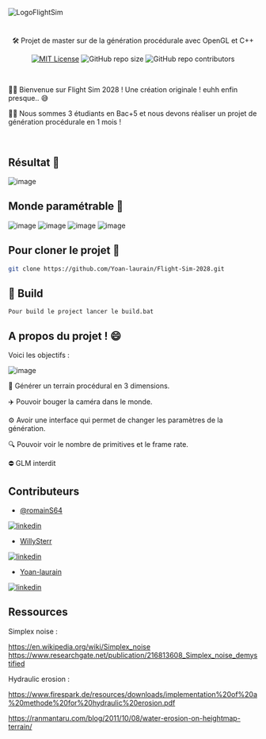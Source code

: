 ![LogoFlightSim](https://github.com/Yoan-laurain/Flight-Sim-2028/assets/80961060/70f84e5e-aa0d-4b12-8426-4a97735e9f00)

#

<p align="center">🛠 Projet de master sur de la génération procédurale avec OpenGL et C++</p>

<div align="center">

[![MIT License](https://img.shields.io/badge/License-MIT-green.svg)](https://choosealicense.com/licenses/mit/)
![GitHub repo size](https://img.shields.io/github/repo-size/Yoan-laurain/Flight-Sim-2028?style=flat&logo=github&logoColor=whitesmoke&label=Repo%20Size)
![GitHub repo contributors](https://img.shields.io/github/contributors-anon/Yoan-laurain/Flight-Sim-2028?style=flat&label=Contributors)

</div>

<br/>

👩‍💻 Bienvenue sur Flight Sim 2028 ! Une création originale ! euhh enfin presque.. 😅

👨‍🎓 Nous sommes 3 étudiants en Bac+5 et nous devons réaliser un projet de génération procédurale en 1 mois ! 

<br/>

## Résultat 🎉

![image](https://github.com/Yoan-laurain/Flight-Sim-2028/assets/80961060/6cc7b25e-c8dc-40be-9899-2f7eb34bd567)

## Monde paramétrable 🔧

![image](https://github.com/Yoan-laurain/Flight-Sim-2028/assets/80961060/b2bb07b2-f9fc-49d2-b098-89592e4e9409)
![image](https://github.com/Yoan-laurain/Flight-Sim-2028/assets/80961060/709c8645-e3e6-44da-872d-0a32dd537e3e)
![image](https://github.com/Yoan-laurain/Flight-Sim-2028/assets/80961060/555496f2-dd64-4c89-b21d-4d21d301801c)
![image](https://github.com/Yoan-laurain/Flight-Sim-2028/assets/80961060/da5edb1f-bb44-4fb1-8baa-edb8035cc022)


## Pour cloner le projet 👋

```bash
git clone https://github.com/Yoan-laurain/Flight-Sim-2028.git
```

## 🚀 Build

```
Pour build le project lancer le build.bat
```

## A propos du projet ! 😄

Voici les objectifs : 

![image](https://github.com/Yoan-laurain/OpenGLDiscovery/assets/80961060/6e27162f-6f84-427c-9fea-d7beca8d5457)

🌄 Générer un terrain procédural en 3 dimensions.

✈️ Pouvoir bouger la caméra dans le monde.

⚙️ Avoir une interface qui permet de changer les paramètres de la génération.
  
🔍 Pouvoir voir le nombre de primitives et le frame rate.

⛔ GLM interdit

## Contributeurs

- [@romainS64](https://github.com/RomainS64)

[![linkedin](https://img.shields.io/badge/linkedin-0A66C2?style=for-the-badge&logo=linkedin&logoColor=white)](https://www.linkedin.com/in/romain-salha/)
  
- [WillySterr](https://github.com/WillySterr)

[![linkedin](https://img.shields.io/badge/linkedin-0A66C2?style=for-the-badge&logo=linkedin&logoColor=white)](https://www.linkedin.com/in/charly-picard-b4935a193/)

- [Yoan-laurain](https://github.com/Yoan-laurain)
  
[![linkedin](https://img.shields.io/badge/linkedin-0A66C2?style=for-the-badge&logo=linkedin&logoColor=white)](https://fr.linkedin.com/in/yoan-laurain-568886213)

## Ressources

Simplex noise : 

https://en.wikipedia.org/wiki/Simplex_noise
https://www.researchgate.net/publication/216813608_Simplex_noise_demystified

Hydraulic erosion :

https://www.firespark.de/resources/downloads/implementation%20of%20a%20methode%20for%20hydraulic%20erosion.pdf

https://ranmantaru.com/blog/2011/10/08/water-erosion-on-heightmap-terrain/
